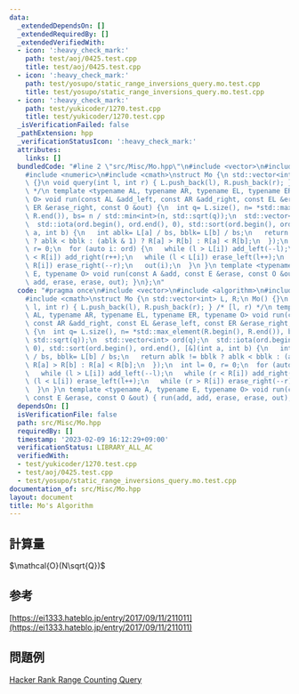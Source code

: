 ```yaml
---
data:
  _extendedDependsOn: []
  _extendedRequiredBy: []
  _extendedVerifiedWith:
  - icon: ':heavy_check_mark:'
    path: test/aoj/0425.test.cpp
    title: test/aoj/0425.test.cpp
  - icon: ':heavy_check_mark:'
    path: test/yosupo/static_range_inversions_query.mo.test.cpp
    title: test/yosupo/static_range_inversions_query.mo.test.cpp
  - icon: ':heavy_check_mark:'
    path: test/yukicoder/1270.test.cpp
    title: test/yukicoder/1270.test.cpp
  _isVerificationFailed: false
  _pathExtension: hpp
  _verificationStatusIcon: ':heavy_check_mark:'
  attributes:
    links: []
  bundledCode: "#line 2 \"src/Misc/Mo.hpp\"\n#include <vector>\n#include <algorithm>\n\
    #include <numeric>\n#include <cmath>\nstruct Mo {\n std::vector<int> L, R;\n Mo()\
    \ {}\n void query(int l, int r) { L.push_back(l), R.push_back(r); } /* [l, r)\
    \ */\n template <typename AL, typename AR, typename EL, typename ER, typename\
    \ O> void run(const AL &add_left, const AR &add_right, const EL &erase_left, const\
    \ ER &erase_right, const O &out) {\n  int q= L.size(), n= *std::max_element(R.begin(),\
    \ R.end()), bs= n / std::min<int>(n, std::sqrt(q));\n  std::vector<int> ord(q);\n\
    \  std::iota(ord.begin(), ord.end(), 0), std::sort(ord.begin(), ord.end(), [&](int\
    \ a, int b) {\n   int ablk= L[a] / bs, bblk= L[b] / bs;\n   return ablk != bblk\
    \ ? ablk < bblk : (ablk & 1) ? R[a] > R[b] : R[a] < R[b];\n  });\n  int l= 0,\
    \ r= 0;\n  for (auto i: ord) {\n   while (l > L[i]) add_left(--l);\n   while (r\
    \ < R[i]) add_right(r++);\n   while (l < L[i]) erase_left(l++);\n   while (r >\
    \ R[i]) erase_right(--r);\n   out(i);\n  }\n }\n template <typename A, typename\
    \ E, typename O> void run(const A &add, const E &erase, const O &out) { run(add,\
    \ add, erase, erase, out); }\n};\n"
  code: "#pragma once\n#include <vector>\n#include <algorithm>\n#include <numeric>\n\
    #include <cmath>\nstruct Mo {\n std::vector<int> L, R;\n Mo() {}\n void query(int\
    \ l, int r) { L.push_back(l), R.push_back(r); } /* [l, r) */\n template <typename\
    \ AL, typename AR, typename EL, typename ER, typename O> void run(const AL &add_left,\
    \ const AR &add_right, const EL &erase_left, const ER &erase_right, const O &out)\
    \ {\n  int q= L.size(), n= *std::max_element(R.begin(), R.end()), bs= n / std::min<int>(n,\
    \ std::sqrt(q));\n  std::vector<int> ord(q);\n  std::iota(ord.begin(), ord.end(),\
    \ 0), std::sort(ord.begin(), ord.end(), [&](int a, int b) {\n   int ablk= L[a]\
    \ / bs, bblk= L[b] / bs;\n   return ablk != bblk ? ablk < bblk : (ablk & 1) ?\
    \ R[a] > R[b] : R[a] < R[b];\n  });\n  int l= 0, r= 0;\n  for (auto i: ord) {\n\
    \   while (l > L[i]) add_left(--l);\n   while (r < R[i]) add_right(r++);\n   while\
    \ (l < L[i]) erase_left(l++);\n   while (r > R[i]) erase_right(--r);\n   out(i);\n\
    \  }\n }\n template <typename A, typename E, typename O> void run(const A &add,\
    \ const E &erase, const O &out) { run(add, add, erase, erase, out); }\n};"
  dependsOn: []
  isVerificationFile: false
  path: src/Misc/Mo.hpp
  requiredBy: []
  timestamp: '2023-02-09 16:12:29+09:00'
  verificationStatus: LIBRARY_ALL_AC
  verifiedWith:
  - test/yukicoder/1270.test.cpp
  - test/aoj/0425.test.cpp
  - test/yosupo/static_range_inversions_query.mo.test.cpp
documentation_of: src/Misc/Mo.hpp
layout: document
title: Mo's Algorithm
---
```

## 計算量
$\mathcal{O}(N\sqrt{Q})$
## 参考
[https://ei1333.hateblo.jp/entry/2017/09/11/211011](https://ei1333.hateblo.jp/entry/2017/09/11/211011)
## 問題例
[Hacker Rank Range Counting Query](https://www.hackerrank.com/contests/happy-query-contest/challenges/range-counting-query)